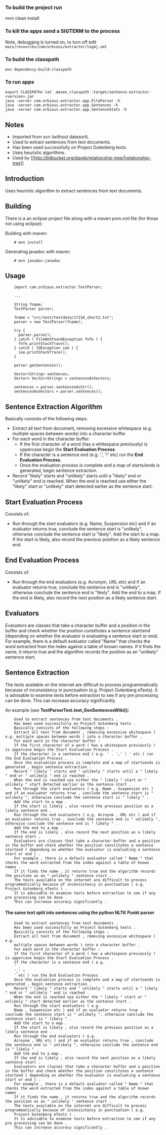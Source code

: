 ### To build the project run

  mvn clean install

### To kill the apps send a SIGTERM to the process

Note, debugging is turned on, to turn off edit `main/resources/com/orbious/extractor/log4j.xml`

### To build the classpath

    mvn dependency:build-classpath

### To run apps

    export CLASSPATH=`cat .maven_classpath`:target/sentence-extractor-<version>.jar
    java -server com.orbious.extractor.app.FileParser -h
    java -server com.orbious.extractor.app.Sentences -h
    java -server com.orbious.extractor.app.SentenceStats -h

## Notes

- Imported from svn (without datesort).
- Used to extract sentences from text documents.
- Has been used successfully on Project Gutenberg texts.
- Uses heuristic algorithms.
- Used by [[http://bitbucket.org/davek/relationship-tree/|relationship-tree]]

## Introduction

Uses heuristic algorithm to extract sentences from text documents.

## Building

There is a an eclipse project file along with a maven pom.xml file (for those not using eclipse):

Building with maven:

        # mvn install

Generating javadoc with maven:

        # mvn javadoc:javadoc


## Usage

        import com.orbious.extractor.TextParser;

        ...

        String fname;
        TextParser parser;

        fname = "src/test/testdata/17216_short2.txt";
        parser = new TextParser(fname);

        try {
          parser.parse();
        } catch ( FileNotFoundException fnfe ) {
          fnfe.printStackTrace();
        } catch ( IOException ioe ) {
          ioe.printStackTrace();
        }

        parser.genSentences();

        Vector<String> sentences;
        Vector< Vector<String> > sentencesAsVectors;

        sentences = parser.sentencesAsStr();
        sentencesAsVectors = parser.sentences();


## Sentence Extraction Algorithm

Basically consists of the following steps:

- Extract all text from document, removing excessive whitespace (e.g. multiple spaces between words) into a character buffer.
- For each word in the character buffer:
  - If the first character of a word (has a whitespace previously) is uppercase begin the **Start Evaluation Process**.
  - If the character is a sentence end (e.g. '.', '!' etc) run the **End Evaluation Process**.
  - Once the evaluation process is complete and a map of starts/ends is generated, begin sentence extraction.
- Record "likely" starts and "unlikely" starts until a "likely" end or "unlikely" end is reached. When the end is reached use either the "likely" start or "unlikely" start detected earlier as the sentence start.

## Start Evaluation Process

Consists of:

- Run through the start evaluators (e.g. Name, Suspension etc) and if an evaluator returns true, conclude the sentence start is "unlikely", otherwise conclude the sentence start is "likely". Add the start to a map. If the start is likely, also record the previous position as a likely sentence end.

## End Evaluation Process

Consists of:

- Run through the end evaluators (e.g. Acronym, URL etc) and if an evaluator returns true, conclude the sentence end is "unlikely", otherwise conclude the sentence end is "likely". Add the end to a map. If the end is likely, also record the next position as a likely sentence start.


## Evaluators

Evaluators are classes that take a character buffer and a position in the buffer and check whether the position constitutes a sentence start/end (depending on whether the evaluator is evaluating a sentence start or end). For example, there is a default evaluator called "Name" that checks the word extracted from the index against a table of known names. If it finds the name, it returns true and the algorithm records the position as an "unlikely" sentence start.

## Sentence Extraction

The texts available on the internet are difficult to process programmatically because of inconsistency in punctuation (e.g. Project Gutenberg eTexts). It is advisable to examine texts before extraction to see if any pre processing can be done. This can increase accuracy significantly.

An example (see **TextParserTest.test_GenSentencesWiki()**)


        Used to extract sentences from text documents .
        Has been used successfully on Project Gutenberg texts .
        Basically consists of the following steps :
        Extract all text from document , removing excessive whitespace ( e.g. multiple spaces between words ) into a character buffer .
        For each word in the character buffer :
        If the first character of a word ( has a whitespace previously ) is uppercase begin the Start Evaluation Process .
        If the character is a sentence end ( e.g. ' . ',' ! ' etc ) run the End Evaluation Process .
        Once the evaluation process is complete and a map of startsends is generated , begin sentence extraction .
        Record " likely " starts and " unlikely " starts until a " likely " end or " unlikely " end is reached .
        When the end is reached use either the " likely " start or " unlikely " start detected earlier as the sentence start .
        Run through the start evaluators ( e.g. Name , Suspension etc ) and if an evaluator returns true , conclude the sentence start is " unlikely ", otherwise conclude the sentence start is " likely " .
        Add the start to a map .
        If the start is likely , also record the previous position as a likely sentence end .
        Run through the end evaluators ( e.g. Acroynm , URL etc ) and if an evaluator returns true , conclude the sentence end is " unlikely ", otherwise conclude the sentence end is " likely " .
        Add the end to a map .
        If the end is likely , also record the next position as a likely sentence start .
        Evaluators are classes that take a character buffer and a position in the buffer and check whether the position constitutes a sentence startend ( depending on whether the evaluator is evaluating a sentence start or end ) .
        For example , there is a default evaluator called " Name " that checks the word extracted from the index against a table of known names .
        If it finds the name , it returns true and the algorithm records the position as an " unlikely " sentence start .
        The texts available on the internet are difficult to process programmatically because of inconsistency in punctuation ( e.g. Project Gutenberg eTexts ) .
        It is advisable to examine texts before extraction to see if any pre processing can be done .
        This can increase accuracy significantly .

#### The same text split into sentences using the python NLTK Punkt parser


        Used to extract sentences from text documents .
        Has been used successfully on Project Gutenberg texts .
        Basically consists of the following steps :
        Extract all text from document , removing excessive whitespace ( e.g.
        multiple spaces between words ) into a character buffer .
        For each word in the character buffer :
        If the first character of a word ( has a whitespace previously ) is uppercase begin the Start Evaluation Process .
        If the character is a sentence end ( e.g.
        ' .
        ',' !
        ' etc ) run the End Evaluation Process .
        Once the evaluation process is complete and a map of startsends is generated , begin sentence extraction .
        Record " likely " starts and " unlikely " starts until a " likely " end or " unlikely " end is reached .
        When the end is reached use either the " likely " start or " unlikely " start detected earlier as the sentence start .
        Run through the start evaluators ( e.g.
        Name , Suspension etc ) and if an evaluator returns true , conclude the sentence start is " unlikely ", otherwise conclude the sentence start is " likely " .
        Add the start to a map .
        If the start is likely , also record the previous position as a likely sentence end .
        Run through the end evaluators ( e.g.
        Acroynm , URL etc ) and if an evaluator returns true , conclude the sentence end is " unlikely ", otherwise conclude the sentence end is " likely " .
        Add the end to a map .
        If the end is likely , also record the next position as a likely sentence start .
        Evaluators are classes that take a character buffer and a position in the buffer and check whether the position constitutes a sentence startend ( depending on whether the evaluator is evaluating a sentence start or end ) .
        For example , there is a default evaluator called " Name " that checks the word extracted from the index against a table of known names .
        If it finds the name , it returns true and the algorithm records the position as an " unlikely " sentence start .
        The texts available on the internet are difficult to process programmatically because of inconsistency in punctuation ( e.g.
        Project Gutenberg eTexts ) .
        It is advisable to examine texts before extraction to see if any pre processing can be done .
        This can increase accuracy significantly .
